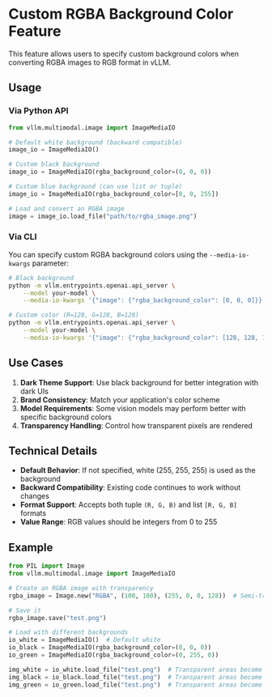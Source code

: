 # Custom RGBA Background Color Feature

This feature allows users to specify custom background colors when converting RGBA images to RGB format in vLLM.

## Usage

### Via Python API

```python
from vllm.multimodal.image import ImageMediaIO

# Default white background (backward compatible)
image_io = ImageMediaIO()

# Custom black background
image_io = ImageMediaIO(rgba_background_color=(0, 0, 0))

# Custom blue background (can use list or tuple)
image_io = ImageMediaIO(rgba_background_color=[0, 0, 255])

# Load and convert an RGBA image
image = image_io.load_file("path/to/rgba_image.png")
```

### Via CLI

You can specify custom RGBA background colors using the `--media-io-kwargs` parameter:

```bash
# Black background
python -m vllm.entrypoints.openai.api_server \
    --model your-model \
    --media-io-kwargs '{"image": {"rgba_background_color": [0, 0, 0]}}'

# Custom color (R=128, G=128, B=128)
python -m vllm.entrypoints.openai.api_server \
    --model your-model \
    --media-io-kwargs '{"image": {"rgba_background_color": [128, 128, 128]}}'
```

## Use Cases

1. **Dark Theme Support**: Use black background for better integration with dark UIs
2. **Brand Consistency**: Match your application's color scheme
3. **Model Requirements**: Some vision models may perform better with specific background colors
4. **Transparency Handling**: Control how transparent pixels are rendered

## Technical Details

- **Default Behavior**: If not specified, white (255, 255, 255) is used as the background
- **Backward Compatibility**: Existing code continues to work without changes
- **Format Support**: Accepts both tuple `(R, G, B)` and list `[R, G, B]` formats
- **Value Range**: RGB values should be integers from 0 to 255

## Example

```python
from PIL import Image
from vllm.multimodal.image import ImageMediaIO

# Create an RGBA image with transparency
rgba_image = Image.new("RGBA", (100, 100), (255, 0, 0, 128))  # Semi-transparent red

# Save it
rgba_image.save("test.png")

# Load with different backgrounds
io_white = ImageMediaIO()  # Default white
io_black = ImageMediaIO(rgba_background_color=(0, 0, 0))
io_green = ImageMediaIO(rgba_background_color=(0, 255, 0))

img_white = io_white.load_file("test.png")  # Transparent areas become white
img_black = io_black.load_file("test.png")  # Transparent areas become black
img_green = io_green.load_file("test.png")  # Transparent areas become green
```